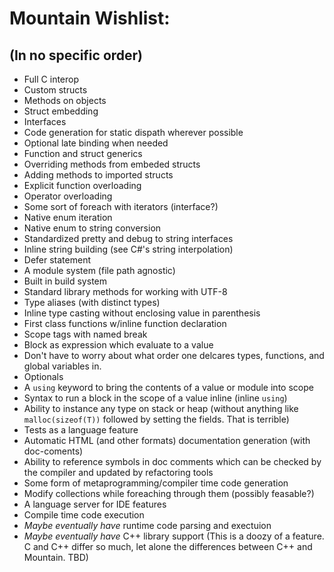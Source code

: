 # Mountain Wishlist:
## (In no specific order)

* Full C interop
* Custom structs
* Methods on objects
* Struct embedding
* Interfaces
* Code generation for static dispath wherever possible
* Optional late binding when needed
* Function and struct generics
* Overriding methods from embeded structs
* Adding methods to imported structs
* Explicit function overloading
* Operator overloading
* Some sort of foreach with iterators (interface?)
* Native enum iteration
* Native enum to string conversion
* Standardized pretty and debug to string interfaces
* Inline string building (see C#'s string interpolation)
* Defer statement
* A module system (file path agnostic)
* Built in build system
* Standard library methods for working with UTF-8
* Type aliases (with distinct types)
* Inline type casting without enclosing value in parenthesis
* First class functions w/inline function declaration
* Scope tags with named break
* Block as expression which evaluate to a value
* Don't have to worry about what order one delcares types, functions,
  and global variables in.
* Optionals
* A `using` keyword to bring the contents of a value or module into scope
* Syntax to run a block in the scope of a value inline (inline `using`)
* Ability to instance any type on stack or heap (without anything like
`malloc(sizeof(T))` followed by setting the fields. That is terrible)
* Tests as a language feature
* Automatic HTML (and other formats) documentation generation (with doc-coments)
* Ability to reference symbols in doc comments which can be checked by
  the compiler and updated by refactoring tools
* Some form of metaprogramming/compiler time code generation
* Modify collections while foreaching through them (possibly feasable?)
* A language server for IDE features
* Compile time code execution
* *Maybe eventually have* runtime code parsing and exectuion
* *Maybe eventually have* C++ library support (This is a doozy of a
  feature. C and C++ differ so much, let alone the differences between
  C++ and Mountain. TBD)
